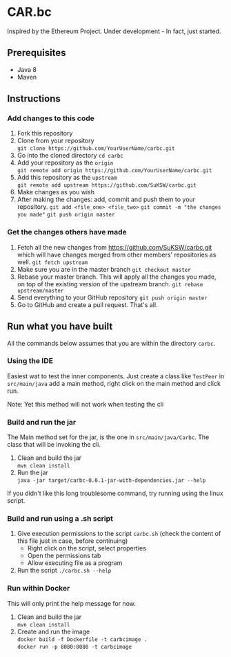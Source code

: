 # CAR.bc
Inspired by the Ethereum Project. Under development - In fact, just started.

## Prerequisites
* Java 8
* Maven

## Instructions

### Add changes to this code
1. Fork this repository
2. Clone from your repository  
    `git clone https://github.com/YourUserName/carbc.git`
3. Go into the cloned directory
    `cd carbc`
4. Add your repository as the `origin`  
    `git remote add origin https://github.com/YourUserName/carbc.git`
5. Add this repository as the `upstream`  
    `git remote add upstream https://github.com/SuKSW/carbc.git`
6. Make changes as you wish
7. After making the changes: add, commit and push them to your repository.
    `git add <file_one> <file_two>`
    `git commit -m "the changes you made"`
    `git push origin master`
    
### Get the changes others have made
1. Fetch all the new changes from https://github.com/SuKSW/carbc.git which will have changes merged from other members' repositories as well.
    `git fetch upstream`
2. Make sure you are in the master branch
    `git checkout master`
3. Rebase your master branch. This will apply all the changes you made, on top of the existing version of the upstream branch.
    `git rebase upstream/master`
4. Send everything to your GitHub repository
    `git push origin master`
5. Go to GitHub and create a pull request. That's all.

## Run what you have built

All the commands below assumes that you are within the directory `carbc`.

### Using the IDE 
Easiest wat to test the inner components. Just create a class like `TestPeer` in `src/main/java` add a main method, right click on the main method and click run. 

Note: Yet this method will not work when testing the cli

### Build and run the jar
The Main method set for the jar, is the one in `src/main/java/Carbc`. The class that will be invoking the cli.

1. Clean and build the jar  
`mvn clean install`  
2. Run the jar  
`java -jar target/carbc-0.0.1-jar-with-dependencies.jar --help`

If you didn't like this long troublesome command, try running using the linux script.

### Build and run using a .sh script

1. Give execution permissions to the script `carbc.sh` (check the content of this file just in case, before continuing)
    * Right click on the script, select properties
    * Open the permissions tab
    * Allow executing file as a program
2. Run the script
    `./carbc.sh --help`
    
### Run within Docker
This will only print the help message for now.

1. Clean and build the jar  
   `mvn clean install`
2. Create and run the image  
    `docker build -f Dockerfile -t carbcimage .`  
    `docker run -p 8080:8080 -t carbcimage`


